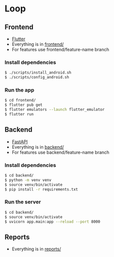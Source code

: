 # Loop

## Frontend

- [Flutter](https://flutter.dev/)
- Everything is in [frontend/](frontend)
- For features use frontend/feature-name branch

### Install dependencies

```bash
$ ./scripts/install_android.sh
$ ./scripts/config_android.sh
```

### Run the app

```bash
$ cd frontend/
$ flutter pub get
$ flutter emulators --launch flutter_emulator
$ flutter run
```


## Backend

- [FastAPI](https://fastapi.tiangolo.com/)
- Everything is in [backend/](backend)
- For features use backend/feature-name branch

### Install dependencies

```bash
$ cd backend/
$ python -m venv venv
$ source venv/bin/activate
$ pip install -r requirements.txt
```

### Run the server

```bash
$ cd backend/
$ source venv/bin/activate
$ uvicorn app.main:app --reload --port 8000
```

## Reports

- Everything is in [reports/](reports)
